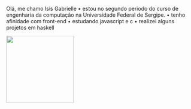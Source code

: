 Olá, me chamo Isis Gabrielle
• estou no segundo periodo do curso de engenharia da computação na Universidade Federal de Sergipe.
• tenho afinidade com front-end
• estudando javascript e c
• realizei alguns projetos em haskell 
<div> 
<a href="https://github.com/isisgabrielle/PerfilGithub"> </a>
<img height= "180cm" src= "https://github-readme-stats.vercel.app/api?username=isisgabrielle)](https://github.com/anuraghazra/github-readme-stats"/>
</div>
